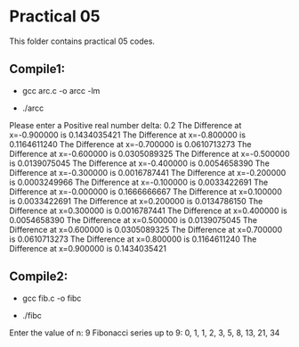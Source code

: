 # Practical 05

This folder contains practical 05 codes.

## Compile1:

* gcc arc.c -o arcc -lm

* ./arcc

Please enter a Positive real number delta:
0.2
The Difference at x=-0.900000 is 0.1434035421
The Difference at x=-0.800000 is 0.1164611240
The Difference at x=-0.700000 is 0.0610713273
The Difference at x=-0.600000 is 0.0305089325
The Difference at x=-0.500000 is 0.0139075045
The Difference at x=-0.400000 is 0.0054658390
The Difference at x=-0.300000 is 0.0016787441
The Difference at x=-0.200000 is 0.0003249966
The Difference at x=-0.100000 is 0.0033422691
The Difference at x=-0.000000 is 0.1666666667
The Difference at x=0.100000 is 0.0033422691
The Difference at x=0.200000 is 0.0134786150
The Difference at x=0.300000 is 0.0016787441
The Difference at x=0.400000 is 0.0054658390
The Difference at x=0.500000 is 0.0139075045
The Difference at x=0.600000 is 0.0305089325
The Difference at x=0.700000 is 0.0610713273
The Difference at x=0.800000 is 0.1164611240
The Difference at x=0.900000 is 0.1434035421

## Compile2:

* gcc fib.c -o fibc

* ./fibc

Enter the value of n: 9
Fibonacci series up to 9:
0, 1, 1, 2, 3, 5, 8, 13, 21, 34